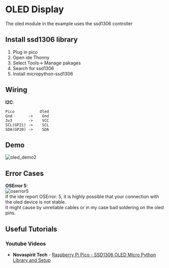 # OLED Display
The oled module in the example uses the ssd1306 controller

## Install ssd1306 library 
1. Plug in pico
2. Open ide Thonny
3. Select Tools-> Manage pakages
4. Search for ssd1306
5. Install micropython-ssd1306

## Wiring  
**I2C**:  
```
Pico           Oled    
Gnd       ->    Gnd  
3v3       ->    VCC  
SCL(GP21) ->    SCL  
SDA(GP20) ->    SDA  
```

## Demo  
![oled_demo2](https://user-images.githubusercontent.com/28807825/108592751-68834500-73aa-11eb-893c-d8ac761930fe.jpg)

## Error Cases
**OSError 5**:  
![oserror5](https://user-images.githubusercontent.com/28807825/108591916-150ef800-73a6-11eb-9209-a6822702d663.png)  
If the ide report OSError: 5, it is highly possible that your connection with the oled device is not stable.  
It might cause by unreliable cables or in my case bad soldering on the oled pins.   

## Useful Tutorials
### Youtube Videos
- **Novaspirit Tech** - [Raspberry Pi Pico - SSD1306 OLED Micro Python Library and Setup](https://youtu.be/YR9v04qzJ5E)
